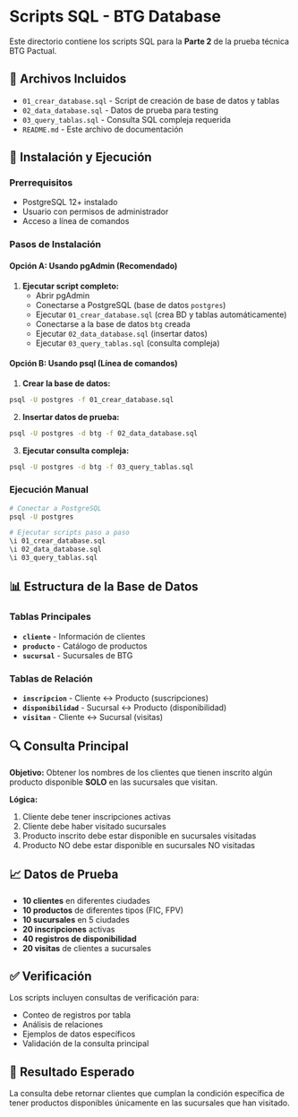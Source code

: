 # Scripts SQL - BTG Database

Este directorio contiene los scripts SQL para la **Parte 2** de la prueba técnica BTG Pactual.

## 📁 Archivos Incluidos

- `01_crear_database.sql` - Script de creación de base de datos y tablas
- `02_data_database.sql` - Datos de prueba para testing
- `03_query_tablas.sql` - Consulta SQL compleja requerida
- `README.md` - Este archivo de documentación

## 🚀 Instalación y Ejecución

### Prerrequisitos
- PostgreSQL 12+ instalado
- Usuario con permisos de administrador
- Acceso a línea de comandos

### Pasos de Instalación

#### Opción A: Usando pgAdmin (Recomendado)

1. **Ejecutar script completo:**
   - Abrir pgAdmin
   - Conectarse a PostgreSQL (base de datos `postgres`)
   - Ejecutar `01_crear_database.sql` (crea BD y tablas automáticamente)
   - Conectarse a la base de datos `btg` creada
   - Ejecutar `02_data_database.sql` (insertar datos)
   - Ejecutar `03_query_tablas.sql` (consulta compleja)

#### Opción B: Usando psql (Línea de comandos)

1. **Crear la base de datos:**
```bash
psql -U postgres -f 01_crear_database.sql
```

2. **Insertar datos de prueba:**
```bash
psql -U postgres -d btg -f 02_data_database.sql
```

3. **Ejecutar consulta compleja:**
```bash
psql -U postgres -d btg -f 03_query_tablas.sql
```

### Ejecución Manual

```bash
# Conectar a PostgreSQL
psql -U postgres

# Ejecutar scripts paso a paso
\i 01_crear_database.sql
\i 02_data_database.sql
\i 03_query_tablas.sql
```

## 📊 Estructura de la Base de Datos

### Tablas Principales
- **`cliente`** - Información de clientes
- **`producto`** - Catálogo de productos
- **`sucursal`** - Sucursales de BTG

### Tablas de Relación
- **`inscripcion`** - Cliente ↔ Producto (suscripciones)
- **`disponibilidad`** - Sucursal ↔ Producto (disponibilidad)
- **`visitan`** - Cliente ↔ Sucursal (visitas)

## 🔍 Consulta Principal

**Objetivo:** Obtener los nombres de los clientes que tienen inscrito algún producto disponible **SOLO** en las sucursales que visitan.

**Lógica:**
1. Cliente debe tener inscripciones activas
2. Cliente debe haber visitado sucursales
3. Producto inscrito debe estar disponible en sucursales visitadas
4. Producto NO debe estar disponible en sucursales NO visitadas

## 📈 Datos de Prueba

- **10 clientes** en diferentes ciudades
- **10 productos** de diferentes tipos (FIC, FPV)
- **10 sucursales** en 5 ciudades
- **20 inscripciones** activas
- **40 registros de disponibilidad**
- **20 visitas** de clientes a sucursales

## ✅ Verificación

Los scripts incluyen consultas de verificación para:
- Conteo de registros por tabla
- Análisis de relaciones
- Ejemplos de datos específicos
- Validación de la consulta principal

## 🎯 Resultado Esperado

La consulta debe retornar clientes que cumplan la condición específica de tener productos disponibles únicamente en las sucursales que han visitado.

